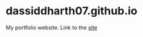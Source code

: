 # dassiddharth07.github.io
My portfolio website. Link to the [site](https://dassiddharth07.github.io)
